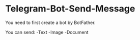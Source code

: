 # Telegram-Bot-Send-Message

You need to first create a bot by BotFather.

You can send:
-Text
-Image
-Document
